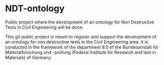 # NDT-ontology
Public project where the development of an ontology for Non Destructive Tests in Civil Engineering will be done.

This git public project is meant to register and support the development of an ontology for non destructive tests in the Civil Engineering area. It is conducted in the framework of the department 8.0 of the Bundesanstalt für Materialforschung und -prüfung (Federal Institute for Research and test in Materials) of Germany.
